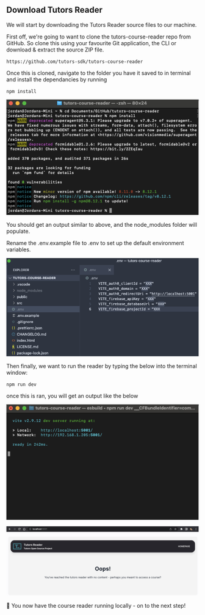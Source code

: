 ## Download Tutors Reader

We will start by downloading the Tutors Reader source files to our machine.

First off, we're going to want to clone the tutors-course-reader repo from GitHub. So clone this using your favourite Git application, the CLI or download & extract the source ZIP file.

~~~
https://github.com/tutors-sdk/tutors-course-reader
~~~

Once this is cloned, navigate to the folder you have it saved to in terminal and install the dependancies by running

~~~
npm install
~~~

![](img/npminstall.png)

You should get an output similar to above, and the node_modules folder will populate.

Rename the .env.example file to .env to set up the default environment variables.

![](img/env.png)

Then finally, we want to run the reader by typing the below into the terminal window:

~~~
npm run dev
~~~

once this is ran, you will get an output like the below

![](img/npmrundev.png)

![](img/readerdefaultpage.png)

🎉 You now have the course reader running locally - on to the next step!